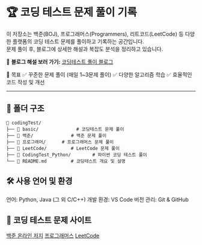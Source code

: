 # 🏆 코딩 테스트 문제 풀이 기록

이 저장소는 백준(BOJ), 프로그래머스(Programmers), 리트코드(LeetCode) 등 다양한 플랫폼의 코딩 테스트 문제를 풀이하고 기록하는 공간입니다.  
문제 풀이 후, 블로그에 상세한 해설과 복잡도 분석을 정리하고 있습니다.

📌 **블로그 해설 보러 가기:** [코딩테스트 풀이 블로그](https://deve1opment-story.tistory.com/category/Study/%EC%BD%94%EB%94%A9%20%ED%85%8C%EC%8A%A4%ED%8A%B8)

📌 목표
✅ 꾸준한 문제 풀이 (매일 1~3문제 풀이)
✅ 다양한 알고리즘 학습
✅ 효율적인 코드 작성 및 개선

---

## 📂 폴더 구조

```plaintext
📂 codingTest/
├── 📂 basic/              # 코딩테스트 문제 풀이
├── 📂 백준/              # 백준 문제 풀이
├── 📂 프로그래머/      # 프로그래머스 문제 풀이
├── 📂 LeetCode/         # LeetCode 문제 풀이
├── 📂 CodingTest_Python/        # 파이썬 코딩 테스트 풀이
└── 📜 README.md         # 코딩테스트 개요 및 설명
```

## 🛠 사용 언어 및 환경
언어: Python, Java (그 외 C/C++)
개발 환경: VS Code
버전 관리: Git & GitHub

## 📌 코딩 테스트 문제 사이트
[백준 온라인 저지](https://www.acmicpc.net/)
[프로그래머스](https://programmers.co.kr/)
[LeetCode](https://leetcode.com/)
